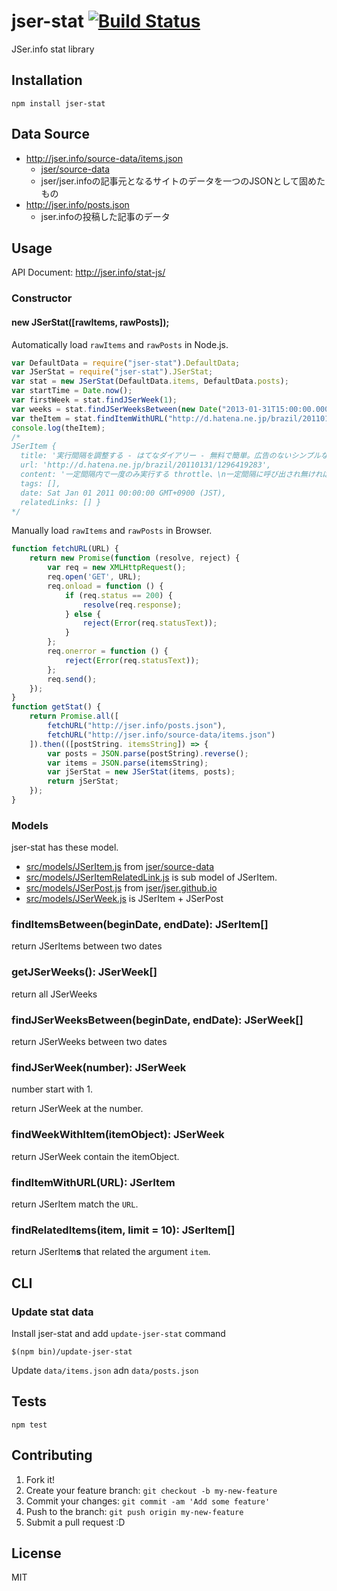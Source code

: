 # jser-stat [![Build Status](https://travis-ci.org/jser/stat-js.svg?branch=master)](https://travis-ci.org/jser/stat-js)

JSer.info stat library

## Installation

    npm install jser-stat

## Data Source

- http://jser.info/source-data/items.json
    - [jser/source-data](https://github.com/jser/source-data "jser/source-data")
    - jser/jser.infoの記事元となるサイトのデータを一つのJSONとして固めたもの
- http://jser.info/posts.json
    - jser.infoの投稿した記事のデータ


## Usage

API Document: http://jser.info/stat-js/

### Constructor

#### new JSerStat([rawItems, rawPosts]);

Automatically load `rawItems` and `rawPosts` in Node.js.

```js
var DefaultData = require("jser-stat").DefaultData;
var JSerStat = require("jser-stat").JSerStat;
var stat = new JSerStat(DefaultData.items, DefaultData.posts);
var startTime = Date.now();
var firstWeek = stat.findJSerWeek(1);
var weeks = stat.findJSerWeeksBetween(new Date("2013-01-31T15:00:00.000Z"), new Date("2015-06-01T13:22:37.167Z"));
var theItem = stat.findItemWithURL("http://d.hatena.ne.jp/brazil/20110131/1296419283");
console.log(theItem);
/*
JSerItem {
  title: '実行間隔を調整する - はてなダイアリー - 無料で簡単。広告のないシンプルなブログをはじめよう！',
  url: 'http://d.hatena.ne.jp/brazil/20110131/1296419283',
  content: '一定間隔内で一度のみ実行する throttle、\n一定間隔に呼び出され無ければ実行する debounce　についての解説。\nそれぞれ用途や図解も付いていて大変わかりやすい。',
  tags: [],
  date: Sat Jan 01 2011 00:00:00 GMT+0900 (JST),
  relatedLinks: [] }
*/
```

Manually load `rawItems` and `rawPosts` in Browser.

```js
function fetchURL(URL) {
    return new Promise(function (resolve, reject) {
        var req = new XMLHttpRequest();
        req.open('GET', URL);
        req.onload = function () {
            if (req.status == 200) {
                resolve(req.response);
            } else {
                reject(Error(req.statusText));
            }
        };
        req.onerror = function () {
            reject(Error(req.statusText));
        };
        req.send();
    });
}
function getStat() {
    return Promise.all([
        fetchURL("http://jser.info/posts.json"),
        fetchURL("http://jser.info/source-data/items.json")
    ]).then(([postString. itemsString]) => {
        var posts = JSON.parse(postString).reverse();
        var items = JSON.parse(itemsString);
        var jSerStat = new JSerStat(items, posts);
        return jSerStat;
    });
}
```

### Models

jser-stat has these model.

- [src/models/JSerItem.js](src/models/JSerItem.ts) from [jser/source-data](https://github.com/jser/source-data "jser/source-data")
- [src/models/JSerItemRelatedLink.js](src/models/JSerItemRelatedLink.ts) is sub model of JSerItem.
- [src/models/JSerPost.js](src/models/JSerPost.ts) from [jser/jser.github.io](https://github.com/jser/jser.github.io "jser/jser.github.io")
- [src/models/JSerWeek.js](src/models/JSerWeek.ts) is JSerItem + JSerPost

### findItemsBetween(beginDate, endDate): JSerItem[]

return JSerItems between two dates

### getJSerWeeks(): JSerWeek[]

return all JSerWeeks

### findJSerWeeksBetween(beginDate, endDate):  JSerWeek[]

return JSerWeeks between two dates

### findJSerWeek(number): JSerWeek

number start with 1.

return JSerWeek at the number.

### findWeekWithItem(itemObject): JSerWeek

return JSerWeek contain the itemObject.

### findItemWithURL(URL): JSerItem

return JSerItem match the `URL`.

### findRelatedItems(item, limit = 10): JSerItem[]

return JSerItem**s** that related the argument `item`.

## CLI

### Update stat data

Install jser-stat and add `update-jser-stat` command

    $(npm bin)/update-jser-stat
    
Update `data/items.json` adn `data/posts.json`

## Tests

    npm test

## Contributing

1. Fork it!
2. Create your feature branch: `git checkout -b my-new-feature`
3. Commit your changes: `git commit -am 'Add some feature'`
4. Push to the branch: `git push origin my-new-feature`
5. Submit a pull request :D

## License

MIT
